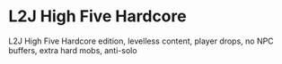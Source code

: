 # L2J High Five Hardcore
L2J High Five Hardcore edition, levelless content, player drops, no NPC buffers, extra hard mobs, anti-solo

